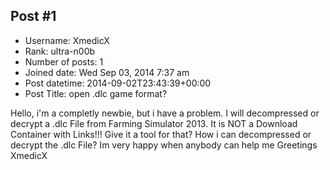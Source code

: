 ## Post #1
- Username: XmedicX
- Rank: ultra-n00b
- Number of posts: 1
- Joined date: Wed Sep 03, 2014 7:37 am
- Post datetime: 2014-09-02T23:43:39+00:00
- Post Title: open .dlc game format?

Hello,
i'm a completly newbie, but i have a problem. I will decompressed or decrypt a .dlc File from Farming Simulator 2013. It is NOT a Download Container with Links!!!
Give it a tool for that? How i can decompressed or decrypt the .dlc File?
Im very happy when anybody can help me 
Greetings
XmedicX
